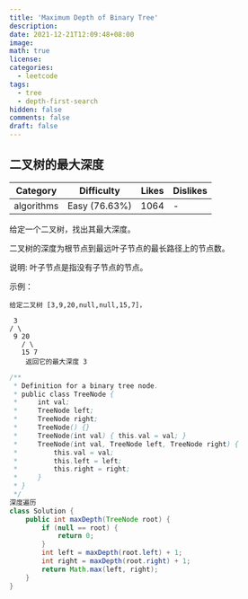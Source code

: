 ```yaml
---
title: 'Maximum Depth of Binary Tree'
description:
date: 2021-12-21T12:09:48+08:00
image:
math: true
license:
categories:
  - leetcode
tags:
  - tree
  - depth-first-search
hidden: false
comments: false
draft: false
---
```


## 二叉树的最大深度

| Category   | Difficulty    | Likes | Dislikes |
| ---------- | ------------- | ----- | -------- |
| algorithms | Easy (76.63%) | 1064  | -        |

给定一个二叉树，找出其最大深度。

二叉树的深度为根节点到最远叶子节点的最长路径上的节点数。

说明: 叶子节点是指没有子节点的节点。

示例：

```
给定二叉树 [3,9,20,null,null,15,7]，

 3
/ \
 9 20
   / \
   15 7
    返回它的最大深度 3
```

```java
/**
 * Definition for a binary tree node.
 * public class TreeNode {
 *     int val;
 *     TreeNode left;
 *     TreeNode right;
 *     TreeNode() {}
 *     TreeNode(int val) { this.val = val; }
 *     TreeNode(int val, TreeNode left, TreeNode right) {
 *         this.val = val;
 *         this.left = left;
 *         this.right = right;
 *     }
 * }
 */
深度遍历
class Solution {
    public int maxDepth(TreeNode root) {
        if (null == root) {
            return 0;
        }
        int left = maxDepth(root.left) + 1;
        int right = maxDepth(root.right) + 1;
        return Math.max(left, right);
    }
}
```
